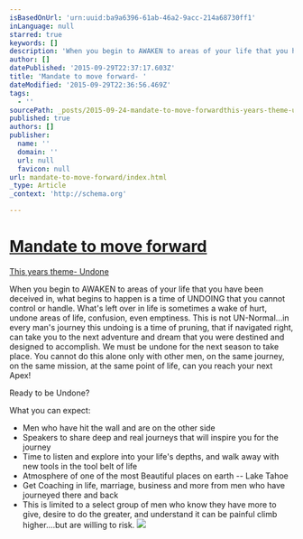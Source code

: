 ```yaml
---
isBasedOnUrl: 'urn:uuid:ba9a6396-61ab-46a2-9acc-214a68730ff1'
inLanguage: null
starred: true
keywords: []
description: 'When you begin to AWAKEN to areas of your life that you have been deceived in, what begins to happen is a time of UNDOING that you cannot control or handle. To sign up http://j.mp/tahoe2016'
author: []
datePublished: '2015-09-29T22:37:17.603Z'
title: 'Mandate to move forward- '
dateModified: '2015-09-29T22:36:56.469Z'
tags:
  - ''
sourcePath: _posts/2015-09-24-mandate-to-move-forwardthis-years-theme-undonewhen-you-begi.md
published: true
authors: []
publisher:
  name: ''
  domain: ''
  url: null
  favicon: null
url: mandate-to-move-forward/index.html
_type: Article
_context: 'http://schema.org'

---
```

# [Mandate to move forward][0]

[This years theme- Undone ][0]

When you begin to AWAKEN to areas of your life that you have been deceived in, what begins to happen is a time of UNDOING that you cannot control or handle. What's left over in life is sometimes a wake of hurt, undone areas of life, confusion, even emptiness. This is not UN-Normal...in every man's journey this undoing is a time of pruning, that if navigated right, can take you to the next adventure and dream that you were destined and designed to accomplish. We must be undone for the next season to take place. You cannot do this alone only with other men, on the same journey, on the same mission, at the same point of life, can you reach your next Apex! 

Ready to be Undone?

What you can expect:

* Men who have hit the wall and are on the other side
* Speakers to share deep and real journeys that will inspire you for the journey
* Time to listen and explore into your life's depths, and walk away with new tools in the tool belt of life
* Atmosphere of one of the most Beautiful places on earth -- Lake Tahoe
* Get Coaching in life, marriage, business and more from men who have journeyed there and back
* This is limited to a select group of men who know they have more to give, desire to do the greater, and understand it can be painful climb higher....but are willing to risk. ![](https://the-grid-user-content.s3-us-west-2.amazonaws.com/db9ed83e-9bdf-4aa5-9ee4-a82a4847e6e9.jpg)

[0]: http://www.beautifuloutcome.com/new-products/apex-creative-workshop